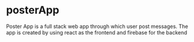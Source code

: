 # posterApp
Poster App is a full stack web app through which user post messages. The app is created by using react as the frontend and firebase for the backend
